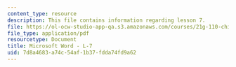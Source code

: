 ```yaml
---
content_type: resource
description: This file contains information regarding lesson 7.
file: https://ol-ocw-studio-app-qa.s3.amazonaws.com/courses/21g-110-chinese-iv-streamlined-spring-2004/7d8a4683a74c54af1b37fdda74fd9a62_MIT21G_110S04_L7.pdf
file_type: application/pdf
resourcetype: Document
title: Microsoft Word - L-7
uid: 7d8a4683-a74c-54af-1b37-fdda74fd9a62
---
```

